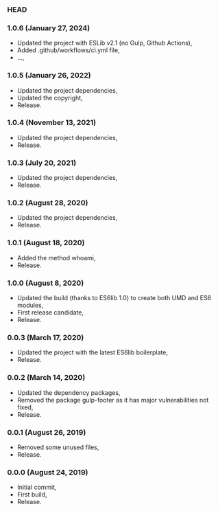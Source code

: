 ### HEAD

### 1.0.6 (January 27, 2024)

  * Updated the project with ESLib v2.1 (no Gulp, Github Actions),
  * Added .github/workflows/ci.yml file,
  * ...,


### 1.0.5 (January 26, 2022)

  * Updated the project dependencies,
  * Updated the copyright,
  * Release.


### 1.0.4 (November 13, 2021)

  * Updated the project dependencies,
  * Release.


### 1.0.3 (July 20, 2021)

  * Updated the project dependencies,
  * Release.


### 1.0.2 (August 28, 2020)

  * Updated the project dependencies,
  * Release.


### 1.0.1 (August 18, 2020)

  * Added the method whoami,
  * Release.


### 1.0.0 (August 8, 2020)

  * Updated the build (thanks to ES6lib 1.0) to create both UMD and ES6 modules,
  * First release candidate,
  * Release.


### 0.0.3 (March 17, 2020)

  * Updated the project with the latest ES6lib boilerplate,
  * Release.


### 0.0.2 (March 14, 2020)

  * Updated the dependency packages,
  * Removed the package gulp-footer as it has major vulnerabilities not fixed,
  * Release.


### 0.0.1 (August 26, 2019)

  * Removed some unused files,
  * Release.


### 0.0.0 (August 24, 2019)

  * Initial commit,
  * First build,
  * Release.
